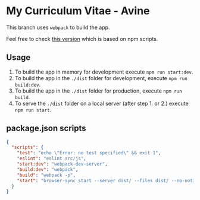 # My Curriculum Vitae - Avine

This branch uses `webpack` to build the app.

Feel free to check [this version](https://github.com/avine/avine-cv/tree/webpack) which is based on npm scripts.

## Usage

1. To build the app in memory for development execute `npm run start:dev`.
2. To build the app in the `./dist` folder for development, execute `npm run build:dev`.
3. To build the app in the `./dist` folder for production, execute `npm run build`.
4. To serve the `./dist` folder on a local server (after step 1. or 2.) execute `npm run start`.

## package.json scripts

```json
{
  "scripts": {
    "test": "echo \"Error: no test specified\" && exit 1",
    "eslint": "eslint src/js",
    "start:dev": "webpack-dev-server",
    "build:dev": "webpack",
    "build": "webpack -p",
    "start": "browser-sync start --server dist/ --files dist/ --no-notify"
  }
}
```
